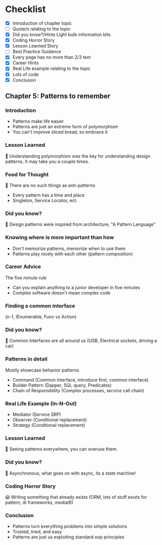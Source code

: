 # Checklist

- [x] Introduction of chapter topic
- [ ] Quote/s relating to the topic
- [x] Did you know?/Hints Light bulb information bits
- [x] Coding Horror Story
- [x] Lesson Learned Story
- [ ] Best Practice Guidance
- [x] Every page has no more than 2/3 text
- [x] Career Hints
- [x] Real Life example relating to the topic
- [x] Lots of code
- [x] Conclusion

## Chapter 5: Patterns to remember

### Introduction

- Patterns make life easier
- Patterns are just an extreme form of polymorphism
- You can't improve sliced bread, so embrace it

### Lesson Learned

:school: Understanding polymorphism was the key for understanding design patterns. It may take you a couple times.

### Food for Thought

:apple: There are no such things as anti-patterns

- Every pattern has a time and place
- Singleton, Service Locator, ect.

### Did you know?

:thinking: Design patterns were inspired from architecture, "A Pattern Language"

### Knowing where is more important than how

- Don't memorize patterns, memorize when to use them
- Patterns play nicely with each other (pattern composition)

### Career Advice

The five minute rule

- Can you explain anything to a junior developer in five minutes
- Complex software doesn't mean complex code

### Finding a common interface

(n-1, IEnumerable, Func vs Action)

### Did you know?

:thinking: Common Interfaces are all around us (USB, Electrical sockets, driving a car)

### Patterns in detail

Mostly showcase behavior patterns

- Command (Common interface, introduce first, common interface)
- Builder Pattern (Dapper, SQL query, Predicates)
- Chain of Responsibility (Complex processes, service call chain)

### Real Life Example (In-N-Out)

- Mediator (Service SRP)
- Observer (Conditional replacement)
- Strategy (Conditional replacement)

### Lesson Learned

:school: Seeing patterns everywhere, you can overuse them.

### Did you know?

:thinking: Asynchronous, what goes on with async, its a state machine!

### Coding Horror Story

:scream: Writing something that already exists (ORM, lots of stuff exists for pattern, di frameworks, mediatR)

### Conclusion

- Patterns turn everything problems into simple solutions
- Trusted, tried, and easy
- Patterns are just us exploiting standard oop principles
